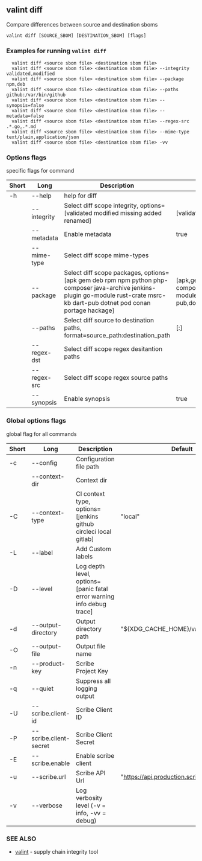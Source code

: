 ## valint diff

Compare differences between source and destination sboms

```
valint diff [SOURCE_SBOM] [DESTINATION_SBOM] [flags]
```

### Examples for running `valint diff`

```
  valint diff <source sbom file> <destination sbom file>
  valint diff <source sbom file> <destination sbom file> --integrity validated,modified
  valint diff <source sbom file> <destination sbom file> --package npm,deb
  valint diff <source sbom file> <destination sbom file> --paths github:/var/bin/github
  valint diff <source sbom file> <destination sbom file> --synopsis=false
  valint diff <source sbom file> <destination sbom file> --metadata=false
  valint diff <source sbom file> <destination sbom file> --regex-src .*.go,.*.md
  valint diff <source sbom file> <destination sbom file> --mime-type text/plain,application/json
  valint diff <source sbom file> <destination sbom file> -vv

```

### Options flags 
specific flags for command


| Short | Long | Description | Default |
| --- | --- | --- | --- |
| -h | --help | help for diff | |
| | --integrity | Select diff scope integrity, options=[validated modified missing added renamed] | [validated,modified,missing,added,renamed] |
| | --metadata | Enable metadata | true |
| | --mime-type | Select diff scope mime-types | |
| | --package | Select diff scope packages, options=[apk gem deb rpm npm python php-composer java-archive jenkins-plugin go-module rust-crate msrc-kb dart-pub dotnet pod conan portage hackage] | [apk,gem,deb,rpm,npm,python,php-composer,java-archive,jenkins-plugin,go-module,rust-crate,msrc-kb,dart-pub,dotnet,pod,conan,portage,hackage] |
| | --paths | Select diff source to destination paths, format=source_path:destination_path | [:] |
| | --regex-dst | Select diff scope regex desitantion paths | |
| | --regex-src | Select diff scope regex source paths | |
| | --synopsis | Enable synopsis | true |


### Global options flags
global flag for all commands


| Short | Long | Description | Default |
| --- | --- | --- | --- |
| -c | --config | Configuration file path | |
| | --context-dir | Context dir | |
| -C | --context-type | CI context type, options=[jenkins github circleci local gitlab] | "local" |
| -L | --label | Add Custom labels | |
| -D | --level | Log depth level, options=[panic fatal error warning info debug trace] | |
| -d | --output-directory | Output directory path | "${XDG_CACHE_HOME}/valint" |
| -O | --output-file | Output file name | |
| -n | --product-key | Scribe Project Key | |
| -q | --quiet | Suppress all logging output | |
| -U | --scribe.client-id | Scribe Client ID | |
| -P | --scribe.client-secret | Scribe Client Secret | |
| -E | --scribe.enable | Enable scribe client | |
| -u | --scribe.url | Scribe API Url | "https://api.production.scribesecurity.com" |
| -v | --verbose | Log verbosity level (-v = info, -vv = debug) | |


### SEE ALSO

* [valint](valint.md)	 - supply chain integrity tool

